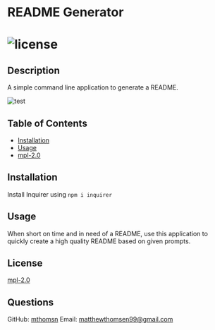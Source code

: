 
  # README Generator
  # ![license](https://img.shields.io/badge/License-mpl2.0-f39f37)

  ## Description
  A simple command line application to generate a README.

  ![test](example.gif)

  ## Table of Contents
  - [Installation](#installation)
  - [Usage](#usage)
  - [mpl-2.0](https://choosealicense.com/licenses/mpl-2.0)

  ## Installation
  Install Inquirer using `npm i inquirer`

  ## Usage
  When short on time and in need of a README, use this application to quickly create a high quality README based on given prompts.

  ## License
  [mpl-2.0](https://choosealicense.com/licenses/mpl-2.0)

  ## Questions
  GitHub: [mthomsn](https://github.com/mthomsn)
  Email: [matthewthomsen99@gmail.com](mailto:matthewthomsen99@gmail.com)
  
